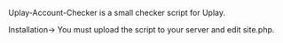 Uplay-Account-Checker is a small checker script for Uplay.

Installation->
You must upload the script to your server and edit site.php.
